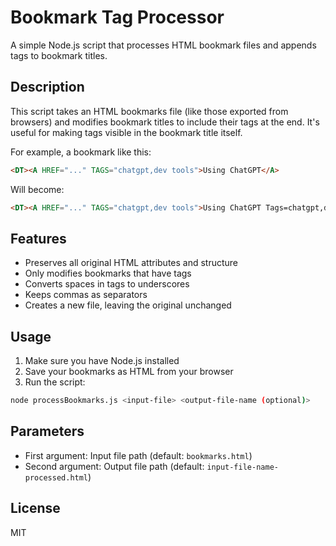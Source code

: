# Bookmark Tag Processor

A simple Node.js script that processes HTML bookmark files and appends tags to bookmark titles.

## Description

This script takes an HTML bookmarks file (like those exported from browsers) and modifies bookmark titles to include their tags at the end. It's useful for making tags visible in the bookmark title itself.

For example, a bookmark like this:

```html
<DT><A HREF="..." TAGS="chatgpt,dev tools">Using ChatGPT</A>
```

Will become:

```html
<DT><A HREF="..." TAGS="chatgpt,dev tools">Using ChatGPT Tags=chatgpt,dev_tools</A>
```

## Features

- Preserves all original HTML attributes and structure
- Only modifies bookmarks that have tags
- Converts spaces in tags to underscores
- Keeps commas as separators
- Creates a new file, leaving the original unchanged

## Usage

1. Make sure you have Node.js installed
2. Save your bookmarks as HTML from your browser
3. Run the script:

```bash
node processBookmarks.js <input-file> <output-file-name (optional)>
```

## Parameters

- First argument: Input file path (default: `bookmarks.html`)
- Second argument: Output file path (default: `input-file-name-processed.html`)

## License

MIT
